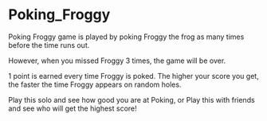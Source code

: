 # Poking_Froggy
Poking Froggy game is played by poking Froggy the frog as many times before the time runs out.

However, when you missed Froggy 3 times, the game will be over.

1 point is earned every time Froggy is poked. The higher your score you get, the faster the time Froggy appears on random holes.

Play this solo and see how good you are at Poking,
or 
Play this with friends and see who will get the highest score! 
